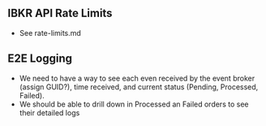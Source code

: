 ## IBKR API Rate Limits
- See rate-limits.md

## E2E Logging
- We need to have a way to see each even received by the event broker (assign GUID?), time received, and current status (Pending, Processed, Failed). 
- We should be able to drill down in Processed an Failed orders to see their detailed logs




